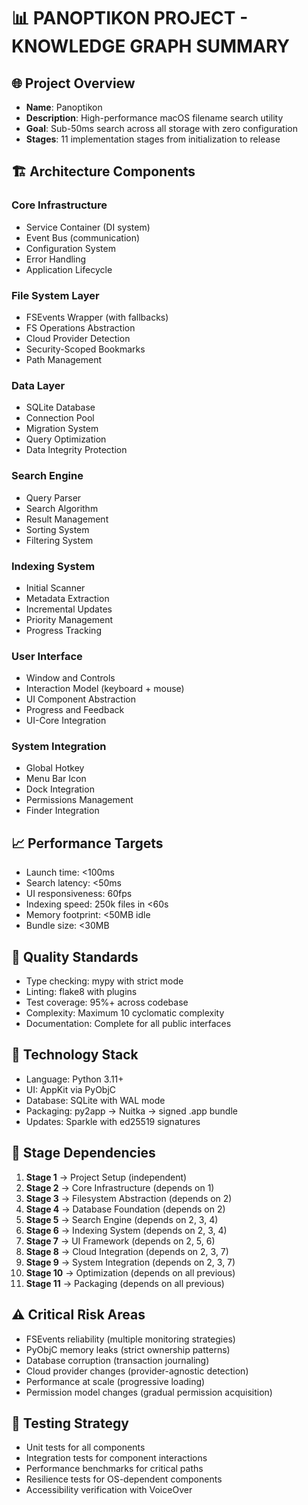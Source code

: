 # 📊 PANOPTIKON PROJECT - KNOWLEDGE GRAPH SUMMARY

## 🌐 Project Overview
- **Name**: Panoptikon
- **Description**: High-performance macOS filename search utility
- **Goal**: Sub-50ms search across all storage with zero configuration
- **Stages**: 11 implementation stages from initialization to release

## 🏗️ Architecture Components

### Core Infrastructure
- Service Container (DI system)
- Event Bus (communication)
- Configuration System
- Error Handling
- Application Lifecycle

### File System Layer
- FSEvents Wrapper (with fallbacks)
- FS Operations Abstraction
- Cloud Provider Detection
- Security-Scoped Bookmarks
- Path Management

### Data Layer
- SQLite Database
- Connection Pool
- Migration System
- Query Optimization
- Data Integrity Protection

### Search Engine
- Query Parser
- Search Algorithm
- Result Management
- Sorting System
- Filtering System

### Indexing System
- Initial Scanner
- Metadata Extraction
- Incremental Updates
- Priority Management
- Progress Tracking

### User Interface
- Window and Controls
- Interaction Model (keyboard + mouse)
- UI Component Abstraction
- Progress and Feedback
- UI-Core Integration

### System Integration
- Global Hotkey
- Menu Bar Icon
- Dock Integration
- Permissions Management
- Finder Integration

## 📈 Performance Targets
- Launch time: <100ms
- Search latency: <50ms
- UI responsiveness: 60fps
- Indexing speed: 250k files in <60s
- Memory footprint: <50MB idle
- Bundle size: <30MB

## 📏 Quality Standards
- Type checking: mypy with strict mode
- Linting: flake8 with plugins
- Test coverage: 95%+ across codebase
- Complexity: Maximum 10 cyclomatic complexity
- Documentation: Complete for all public interfaces

## 🚀 Technology Stack
- Language: Python 3.11+
- UI: AppKit via PyObjC
- Database: SQLite with WAL mode
- Packaging: py2app → Nuitka → signed .app bundle
- Updates: Sparkle with ed25519 signatures

## 🔄 Stage Dependencies
1. **Stage 1** → Project Setup (independent)
2. **Stage 2** → Core Infrastructure (depends on 1)
3. **Stage 3** → Filesystem Abstraction (depends on 2)
4. **Stage 4** → Database Foundation (depends on 2)
5. **Stage 5** → Search Engine (depends on 2, 3, 4)
6. **Stage 6** → Indexing System (depends on 2, 3, 4)
7. **Stage 7** → UI Framework (depends on 2, 5, 6)
8. **Stage 8** → Cloud Integration (depends on 2, 3, 7)
9. **Stage 9** → System Integration (depends on 2, 3, 7)
10. **Stage 10** → Optimization (depends on all previous)
11. **Stage 11** → Packaging (depends on all previous)

## ⚠️ Critical Risk Areas
- FSEvents reliability (multiple monitoring strategies)
- PyObjC memory leaks (strict ownership patterns)
- Database corruption (transaction journaling)
- Cloud provider changes (provider-agnostic detection)
- Performance at scale (progressive loading)
- Permission model changes (gradual permission acquisition)

## 🧪 Testing Strategy
- Unit tests for all components
- Integration tests for component interactions
- Performance benchmarks for critical paths
- Resilience tests for OS-dependent components
- Accessibility verification with VoiceOver
